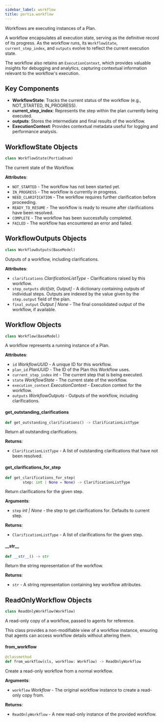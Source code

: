 ```yaml
---
sidebar_label: workflow
title: portia.workflow
---
```


Workflows are executing instances of a Plan.

A workflow encapsulates all execution state, serving as the definitive record of its progress.
As the workflow runs, its `WorkflowState`, `current_step_index`, and `outputs` evolve to reflect
the current execution state.

The workflow also retains an `ExecutionContext`, which provides valuable insights for debugging
and analytics, capturing contextual information relevant to the workflow&#x27;s execution.

Key Components
--------------
- **WorkflowState**: Tracks the current status of the workflow (e.g., NOT_STARTED, IN_PROGRESS).
- **current_step_index**: Represents the step within the plan currently being executed.
- **outputs**: Stores the intermediate and final results of the workflow.
- **ExecutionContext**: Provides contextual metadata useful for logging and performance analysis.

## WorkflowState Objects

```python
class WorkflowState(PortiaEnum)
```

The current state of the Workflow.

**Attributes**:

- `NOT_STARTED` - The workflow has not been started yet.
- `IN_PROGRESS` - The workflow is currently in progress.
- `NEED_CLARIFICATION` - The workflow requires further clarification before proceeding.
- `READY_TO_RESUME` - The workflow is ready to resume after clarifications have been resolved.
- `COMPLETE` - The workflow has been successfully completed.
- `FAILED` - The workflow has encountered an error and failed.

## WorkflowOutputs Objects

```python
class WorkflowOutputs(BaseModel)
```

Outputs of a workflow, including clarifications.

**Attributes**:

- `clarifications` _ClarificationListType_ - Clarifications raised by this workflow.
- `step_outputs` _dict[str, Output]_ - A dictionary containing outputs of individual steps.
  Outputs are indexed by the value given by the `step.output` field of the plan.
- `final_output` _Output | None_ - The final consolidated output of the workflow, if available.

## Workflow Objects

```python
class Workflow(BaseModel)
```

A workflow represents a running instance of a Plan.

**Attributes**:

- `id` _WorkflowUUID_ - A unique ID for this workflow.
- `plan_id` _PlanUUID_ - The ID of the Plan this Workflow uses.
- `current_step_index` _int_ - The current step that is being executed.
- `state` _WorkflowState_ - The current state of the workflow.
- `execution_context` _ExecutionContext_ - Execution context for the workflow.
- `outputs` _WorkflowOutputs_ - Outputs of the workflow, including clarifications.

#### get\_outstanding\_clarifications

```python
def get_outstanding_clarifications() -> ClarificationListType
```

Return all outstanding clarifications.

**Returns**:

- `ClarificationListType` - A list of outstanding clarifications that have not been resolved.

#### get\_clarifications\_for\_step

```python
def get_clarifications_for_step(
        step: int | None = None) -> ClarificationListType
```

Return clarifications for the given step.

**Arguments**:

- `step` _int | None_ - the step to get clarifications for. Defaults to current step.
  

**Returns**:

- `ClarificationListType` - A list of clarifications for the given step.

#### \_\_str\_\_

```python
def __str__() -> str
```

Return the string representation of the workflow.

**Returns**:

- `str` - A string representation containing key workflow attributes.

## ReadOnlyWorkflow Objects

```python
class ReadOnlyWorkflow(Workflow)
```

A read-only copy of a workflow, passed to agents for reference.

This class provides a non-modifiable view of a workflow instance,
ensuring that agents can access workflow details without altering them.

#### from\_workflow

```python
@classmethod
def from_workflow(cls, workflow: Workflow) -> ReadOnlyWorkflow
```

Create a read-only workflow from a normal workflow.

**Arguments**:

- `workflow` _Workflow_ - The original workflow instance to create a read-only copy from.
  

**Returns**:

- `ReadOnlyWorkflow` - A new read-only instance of the provided workflow.

